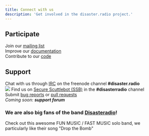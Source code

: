 ```yaml
---
title: Connect with us
description: 'Get involved in the disaster.radio project.'
---
```


## Participate

<i class="fa fa-envelope-o" aria-hidden="true"></i> Join our [mailing list](https://sudoroom.org/lists/listinfo/disasterradio)  
<i class="fa fa-book" aria-hidden="true"></i> Improve our [documentation](https://github.com/sudomesh/disaster-radio/wiki)  
<i class="fa fa-code" aria-hidden="true"></i> Contribute to our [code](https://github.com/sudomesh/disaster-radio)

## Support

<i class="fa fa-comments-o" aria-hidden="true"></i> Chat with us through [IRC](http://webchat.freenode.net?channels=%23disasterradio&uio=d4) on the freenode channel **#disaster.radio**  
<img src="../assets/images/scuttlebot-bw-sm.png" /> Find us on [Secure Scuttlebot (SSB)](https://github.com/ssbc) in the **#disasterradio** channel  
<i class="fa fa-bug" aria-hidden="true"></i> Submit [bug reports](https://github.com/sudomesh/disaster-radio/issues) or [pull requests](https://github.com/sudomesh/disaster-radio/pulls)  
_Coming soon: **support forum**_

### We are also big fans of the band [Disasteradio](http://www.disasteradio.org/)!
Check out this awesome FUN MUSIC / FAST MUSIC solo band, we particularly like their song "Drop the Bomb"
